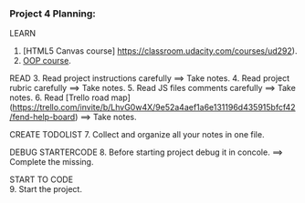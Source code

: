 ### Project 4 Planning:

LEARN
  1. [HTML5 Canvas course] https://classroom.udacity.com/courses/ud292).
  2. [OOP course](https://classroom.udacity.com/courses/ud292).

READ
  3. Read project instructions carefully ==> Take notes.
  4. Read project rubric carefully ==> Take notes.
  5. Read JS files comments carefully ==> Take notes.
  6. Read [Trello road map]  (https://trello.com/invite/b/LhvG0w4X/9e52a4aef1a6e131196d435915bfcf42/fend-help-board) ==> Take notes.
  
CREATE TODOLIST
  7. Collect and organize all your notes in one file.
  
DEBUG STARTERCODE
  8. Before starting project debug it in concole. ==> Complete the missing.

START TO CODE  
  9. Start the project.